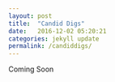```yaml
---
layout: post
title:  "Candid Digs"
date:   2016-12-02 05:20:21
categories: jekyll update
permalink: /candiddigs/
---
```


Coming Soon